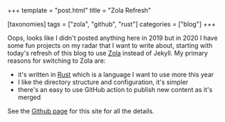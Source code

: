 +++
template = "post.html"
title = "Zola Refresh"

[taxonomies]
tags = ["zola", "github", "rust"]
categories = ["blog"]
+++

Oops, looks like I didn't posted anything here in 2019 but in 2020 I have some fun projects on my radar that I want to write about, 
 starting with today's refresh of this blog to use [Zola](https://getzola.org) instead of Jekyll. My primary reasons for 
 switching to Zola are: 
 
 - it's written in [Rust](https://www.rust-lang.org/) which is a language I want to use more this year
 - I like the directory structure and configuration, it's simpler
 - there's an easy to use GitHub action to publish new content as it's merged
 
 See the [Github page](https://github.com/notmandatory/notmandatory.org) for this site for all the details.  